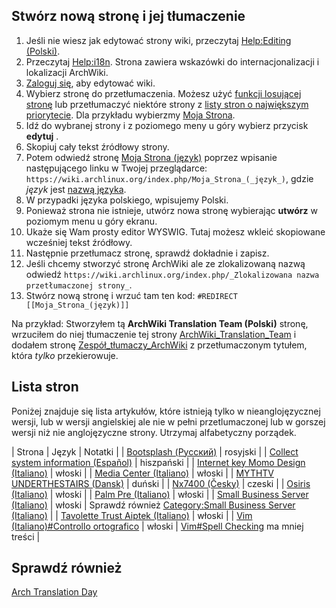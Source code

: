 ## Stwórz nową stronę i jej tłumaczenie

1.  Jeśli nie wiesz jak edytować strony wiki, przeczytaj [Help:Editing (Polski)](/index.php/Help:Editing_(Polski) "Help:Editing (Polski)").
2.  Przeczytaj [Help:i18n](/index.php/Help:I18n "Help:I18n"). Strona zawiera wskazówki do internacjonalizacji i lokalizacji ArchWiki.
3.  [Zaloguj się](/index.php/Special:UserLogin "Special:UserLogin"), aby edytować wiki.
4.  Wybierz stronę do przetłumaczenia. Możesz użyć [funkcji losującej stronę](/index.php/Special:Random "Special:Random") lub przetłumaczyć niektóre strony z [listy stron o największym priorytecie](/index.php/ArchWiki_Translation_Day#List_of_priority_pages "ArchWiki Translation Day"). Dla przykładu wybierzmy [Moja Strona](/index.php?title=Moja_Strona&action=edit&redlink=1 "Moja Strona (page does not exist)").
5.  Idź do wybranej strony i z poziomego meny u góry wybierz przycisk **edytuj** .
6.  Skopiuj cały tekst źródłowy strony.
7.  Potem odwiedź stronę [Moja Strona (język)](/index.php?title=Moja_Strona_(j%C4%99zyk)&action=edit&redlink=1 "Moja Strona (język) (page does not exist)") poprzez wpisanie następującego linku w Twojej przeglądarce: `https://wiki.archlinux.org/index.php/Moja_Strona_(_język_)`, gdzie _język_ jest [nazwą języka](/index.php/Help:I18n#Languages "Help:I18n").
8.  W przypadki języka polskiego, wpisujemy Polski.
9.  Ponieważ strona nie istnieje, utwórz nowa stronę wybierając **utwórz** w poziomym menu u góry ekranu.
10.  Ukaże się Wam prosty editor WYSWIG. Tutaj możesz wkleić skopiowane wcześniej tekst źródłowy.
11.  Następnie przetłumacz stronę, sprawdź dokładnie i zapisz.
12.  Jeśli chcemy stworzyć stronę ArchWiki ale ze zlokalizowaną nazwą odwiedź `https://wiki.archlinux.org/index.php/_Zlokalizowana nazwa przetłumaczonej strony_`.
13.  Stwórz nową stronę i wrzuć tam ten kod: `#REDIRECT [[Moja_Strona_(język)]]` 

Na przykład: Stworzyłem tą **ArchWiki Translation Team (Polski)** stronę, wrzuciłem do niej tłumaczenie tej strony [ArchWiki_Translation_Team](/index.php/ArchWiki_Translation_Team "ArchWiki Translation Team") i dodałem stronę [Zespół_tłumaczy_ArchWiki](/index.php/Zesp%C3%B3%C5%82_t%C5%82umaczy_ArchWiki "Zespół tłumaczy ArchWiki") z przetłumaczonym tytułem, która _tylko_ przekierowuje.

## Lista stron

Poniżej znajduje się lista artykułów, które istnieją tylko w nieanglojęzycznej wersji, lub w wersji angielskiej ale nie w pełni przetlumaczonej lub w gorszej wersji niż nie anglojęzyczne strony. Utrzymaj alfabetyczny porządek.

| Strona | Język | Notatki |
| [Bootsplash (Русский)](/index.php/Bootsplash_(%D0%A0%D1%83%D1%81%D1%81%D0%BA%D0%B8%D0%B9) "Bootsplash (Русский)") | rosyjski |
| [Collect system information (Español)](/index.php/Collect_system_information_(Espa%C3%B1ol) "Collect system information (Español)") | hiszpański |
| [Internet key Momo Design (Italiano)](/index.php/Internet_key_Momo_Design_(Italiano) "Internet key Momo Design (Italiano)") | włoski |
| [Media Center (Italiano)](/index.php/Media_Center_(Italiano) "Media Center (Italiano)") | włoski |
| [MYTHTV UNDERTHESTAIRS (Dansk)](/index.php/MYTHTV_UNDERTHESTAIRS_(Dansk) "MYTHTV UNDERTHESTAIRS (Dansk)") | duński |
| [Nx7400 (Česky)](/index.php/Nx7400_(%C4%8Cesky) "Nx7400 (Česky)") | czeski |
| [Osiris (Italiano)](/index.php/Osiris_(Italiano) "Osiris (Italiano)") | włoski |
| [Palm Pre (Italiano)](/index.php/Palm_Pre_(Italiano) "Palm Pre (Italiano)") | włoski |
| [Small Business Server (Italiano)](/index.php/Small_Business_Server_(Italiano) "Small Business Server (Italiano)") | włoski | Sprawdź również [Category:Small Business Server (Italiano)](/index.php/Category:Small_Business_Server_(Italiano) "Category:Small Business Server (Italiano)") |
| [Tavolette Trust Aiptek (Italiano)](/index.php/Tavolette_Trust_Aiptek_(Italiano) "Tavolette Trust Aiptek (Italiano)") | włoski |
| [Vim (Italiano)#Controllo ortografico](/index.php/Vim_(Italiano)#Controllo_ortografico "Vim (Italiano)") | włoski | [Vim#Spell Checking](/index.php/Vim#Spell_Checking "Vim") ma mniej treści |

## Sprawdź również

[Arch Translation Day](/index.php/Arch_Translation_Day "Arch Translation Day")